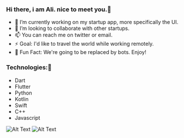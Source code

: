 ### Hi there, i am Ali. nice to meet you.👋

- 🔭 I’m currently working on my startup app, more specifically the UI.
- 👯 I’m looking to collaborate with other startups.
- 📫 You can reach me on twitter or email.
- ⚡ Goal: I'd like to travel the world while working remotely.
- 🚨 Fun Fact: We're going to be replaced by bots. Enjoy!

### Technologies:👋


* Dart
* Flutter
* Python
* Kotlin
* Swift
* C++
* Javascript

![Alt Text](https://upload.wikimedia.org/wikipedia/commons/6/6f/Programming123najra.gif)
![Alt Text](https://i.gifer.com/embedded/download/1F3O.gif)

